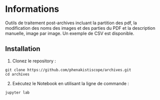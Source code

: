 # Informations

Outils de traitement post-archives incluant la partition des pdf, la modification des noms des images et des parties du PDF et la description manuelle, image par image. Un exemple de CSV est disponible. 

## Installation

1. Clonez le repository :

```shell
git clone https://github.com/phenakistiscope/archives.git
cd archives
```

2. Exécutez le Notebook en utilisant la ligne de commande :

```shell
jupyter lab
```

